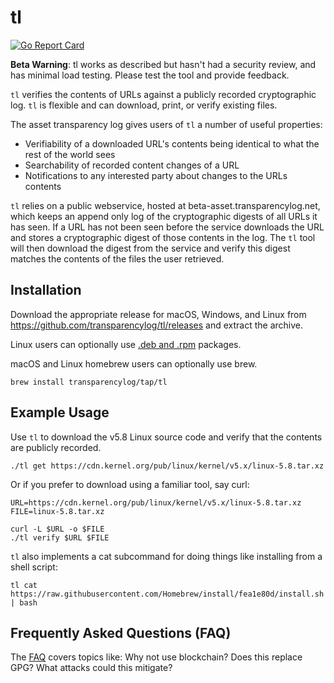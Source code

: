 # tl

[![Go Report Card](https://goreportcard.com/badge/github.com/transparencylog/tl)](https://goreportcard.com/report/github.com/transparencylog/tl)

**Beta Warning**: tl works as described but hasn't had a security review, and has minimal load testing. Please test the tool and provide feedback.

`tl` verifies the contents of URLs against a publicly recorded cryptographic log. `tl` is flexible and can download, print, or verify existing files.

The asset transparency log gives users of `tl` a number of useful properties:

- Verifiability of a downloaded URL's contents being identical to what the rest of the world sees
- Searchability of recorded content changes of a URL
- Notifications to any interested party about changes to the URLs contents

`tl` relies on a public webservice, hosted at beta-asset.transparencylog.net, which keeps an append only log of the cryptographic digests of all URLs it has seen. If a URL has not been seen before the service downloads the URL and stores a cryptographic digest of those contents in the log. The `tl` tool will then download the digest from the service and verify this digest matches the contents of the files the user retrieved.

## Installation

Download the appropriate release for macOS, Windows, and Linux from https://github.com/transparencylog/tl/releases and extract the archive.

Linux users can optionally use [.deb and .rpm](https://dl.equinox.io/transparencylog/tl/stable) packages.

macOS and Linux homebrew users can optionally use brew.

```
brew install transparencylog/tap/tl
```

## Example Usage

Use `tl` to download the v5.8 Linux source code and verify that the contents are publicly recorded.

```
./tl get https://cdn.kernel.org/pub/linux/kernel/v5.x/linux-5.8.tar.xz
```

Or if you prefer to download using a familiar tool, say curl:

```
URL=https://cdn.kernel.org/pub/linux/kernel/v5.x/linux-5.8.tar.xz
FILE=linux-5.8.tar.xz

curl -L $URL -o $FILE
./tl verify $URL $FILE
```

`tl` also implements a cat subcommand for doing things like installing from a shell script:

```
tl cat https://raw.githubusercontent.com/Homebrew/install/fea1e80d/install.sh | bash
```

## Frequently Asked Questions (FAQ)

The [FAQ](https://www.transparencylog.com/frequently-asked-questions/)
covers topics like: Why not use blockchain? Does this replace GPG? What
attacks could this mitigate?
